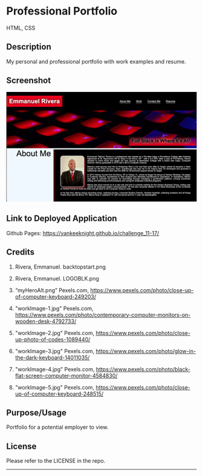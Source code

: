 # Professional Portfolio
HTML, CSS

## Description

My personal and professional portfolio with work examples and resume.

## Screenshot
![Screenshot of finished product](./assets/images/challengeScreentshot.png)

## Link to Deployed Application

Github Pages: https://yankeeknight.github.io/challenge_11-17/

## Credits
1. Rivera, Emmanuel. backtopstart.png

2. Rivera, Emmanuel. LOGOBLK.png

3. “myHeroAlt.png” Pexels.com, https://www.pexels.com/photo/close-up-of-computer-keyboard-249203/

4. "workImage-1.jpg" Pexels.com, https://www.pexels.com/photo/contemporary-computer-monitors-on-wooden-desk-4792733/

5. "workImage-2.jpg" Pexels.com, https://www.pexels.com/photo/close-up-photo-of-codes-1089440/ 

6. "workImage-3.jpg" Pexels.com, https://www.pexels.com/photo/glow-in-the-dark-keyboard-14011035/

7. "workImage-4.jpg" Pexels.com, https://www.pexels.com/photo/black-flat-screen-computer-monitor-4584830/ 

8. "workImage-5.jpg" Pexels.com, https://www.pexels.com/photo/close-up-of-computer-keyboard-248515/



## Purpose/Usage

Portfolio for a potential employer to view.

## License

Please refer to the LICENSE in the repo.

---
